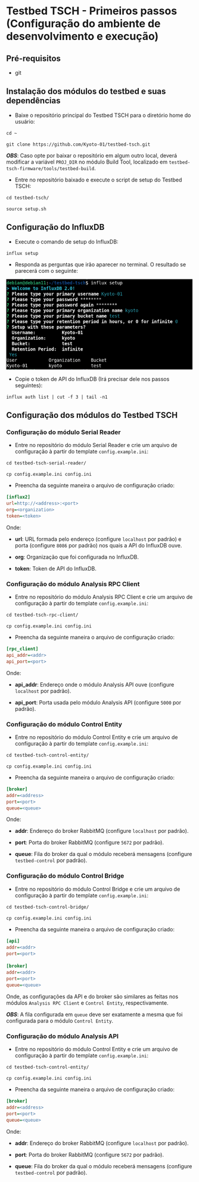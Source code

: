 # Testbed TSCH - Primeiros passos (Configuração do ambiente de desenvolvimento e execução)

## Pré-requisitos

* git

## Instalação dos módulos do testbed e suas dependências

* Baixe o repositório principal do Testbed TSCH para o diretório home do usuário:

```
cd ~
```

```
git clone https://github.com/Kyoto-01/testbed-tsch.git
```

**_OBS_**: Caso opte por baixar o repositório em algum outro local, deverá modificar a variável `PROJ_DIR` no módulo Build Tool, localizado em `testbed-tsch-firmware/tools/testbed-build`.

* Entre no repositório baixado e execute o script de setup do Testbed TSCH:

```
cd testbed-tsch/
```

```
source setup.sh
```

## Configuração do InfluxDB

* Execute o comando de setup do InfluxDB:

```
influx setup
```

* Responda as perguntas que irão aparecer no terminal. O resultado se parecerá com o seguinte:

<img alt="Perguntas feitas pelo comando 'influx setup'" src="images/tutorials/install-and-setup/influxdb-setup.png" width=500>

* Copie o token de API do InfluxDB (Irá precisar dele nos passos seguintes):

```
influx auth list | cut -f 3 | tail -n1
```

## Configuração dos módulos do Testbed TSCH

### Configuração do módulo Serial Reader

* Entre no repositório do módulo Serial Reader e crie um arquivo de configuração à partir do template `config.example.ini`:

```
cd testbed-tsch-serial-reader/
```

```
cp config.example.ini config.ini
```

* Preencha da seguinte maneira o arquivo de configuração criado:

```ini
[influx2]
url=http://<address>:<port>
org=<organization>
token=<token>
```

Onde: 

* **url**: URL formada pelo endereço (configure `localhost` por padrão) e porta (configure `8086` por padrão) nos quais a API do InfluxDB ouve.

* **org**: Organização que foi configurada no InfluxDB.

* **token**: Token de API do InfluxDB.

### Configuração do módulo Analysis RPC Client

* Entre no repositório do módulo Analysis RPC Client e crie um arquivo de configuração à partir do template `config.example.ini`:

```
cd testbed-tsch-rpc-client/
```

```
cp config.example.ini config.ini
```

* Preencha da seguinte maneira o arquivo de configuração criado:

```ini
[rpc_client]
api_addr=<addr>
api_port=<port>
```

Onde: 

* **api_addr**: Endereço onde o módulo Analysis API ouve (configure `localhost` por padrão).

* **api_port**: Porta usada pelo módulo Analysis API (configure `5000` por padrão).

### Configuração do módulo Control Entity

* Entre no repositório do módulo Control Entity e crie um arquivo de configuração à partir do template `config.example.ini`:

```
cd testbed-tsch-control-entity/
```

```
cp config.example.ini config.ini
```

* Preencha da seguinte maneira o arquivo de configuração criado:

```ini
[broker]
addr=<address>
port=<port>
queue=<queue>
```

Onde: 

* **addr**: Endereço do broker RabbitMQ (configure `localhost` por padrão).

* **port**: Porta do broker RabbitMQ (configure `5672` por padrão).

* **queue**: Fila do broker da qual o módulo receberá mensagens (configure `testbed-control` por padrão).

### Configuração do módulo Control Bridge

* Entre no repositório do módulo Control Bridge e crie um arquivo de configuração à partir do template `config.example.ini`:

```
cd testbed-tsch-control-bridge/
```

```
cp config.example.ini config.ini
```

* Preencha da seguinte maneira o arquivo de configuração criado:

```ini
[api]
addr=<addr>
port=<port>

[broker]
addr=<addr>
port=<port>
queue=<queue>
```

Onde, as configurações da API e do broker são similares as feitas nos módulos `Analysis RPC Client` e `Control Entity`, respectivamente.

**_OBS_**: A fila configurada em `queue` deve ser exatamente a mesma que foi configurada para o módulo `Control Entity`.

### Configuração do módulo Analysis API

* Entre no repositório do módulo Control Entity e crie um arquivo de configuração à partir do template `config.example.ini`:

```
cd testbed-tsch-control-entity/
```

```
cp config.example.ini config.ini
```

* Preencha da seguinte maneira o arquivo de configuração criado:

```ini
[broker]
addr=<address>
port=<port>
queue=<queue>
```

Onde: 

* **addr**: Endereço do broker RabbitMQ (configure `localhost` por padrão).

* **port**: Porta do broker RabbitMQ (configure `5672` por padrão).

* **queue**: Fila do broker da qual o módulo receberá mensagens (configure `testbed-control` por padrão).

